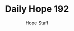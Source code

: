 ---
image: /assets/img/daily-hope-default-artwork.png
title: Daily Hope 192
number: 192
categories:
  - Daily Hope
author: Hope Staff
notes: Daily Hope 192
embed: >-
  <iframe src="https://open.spotify.com/embed/episode/0SOIkkahZyyLln7AxTdDcf?utm_source=generator" width="400px" height="102px" frameborder=“0" scrolling=“no”></iframe>
---